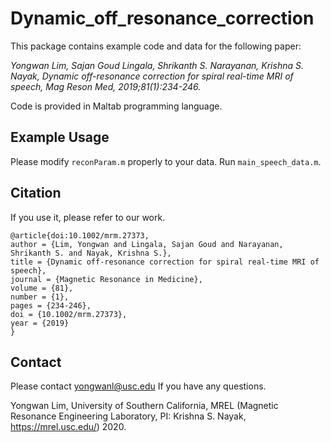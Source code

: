 # Dynamic_off_resonance_correction

This package contains example code and data for the following paper: 

*Yongwan Lim, Sajan Goud Lingala, Shrikanth S. Narayanan, Krishna S. Nayak, Dynamic off-resonance correction for spiral real-time MRI of speech, Mag Reson Med, 2019;81(1):234-246.*

Code is provided in Maltab programming language.

## Example Usage

Please modify `reconParam.m` properly to your data.
Run `main_speech_data.m`. 

## Citation
If you use it, please refer to our work.
```
@article{doi:10.1002/mrm.27373,
author = {Lim, Yongwan and Lingala, Sajan Goud and Narayanan, Shrikanth S. and Nayak, Krishna S.},
title = {Dynamic off-resonance correction for spiral real-time MRI of speech},
journal = {Magnetic Resonance in Medicine},
volume = {81},
number = {1},
pages = {234-246},
doi = {10.1002/mrm.27373},
year = {2019}
}
```
## Contact
Please contact yongwanl@usc.edu If you have any questions.

Yongwan Lim, University of Southern California, MREL (Magnetic Resonance Engineering Laboratory, PI: Krishna S. Nayak, https://mrel.usc.edu/) 2020.
